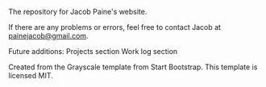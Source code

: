 The repository for Jacob Paine's website.

If there are any problems or errors, feel free to contact Jacob at painejacob@gmail.com.

Future additions:
Projects section
Work log section

Created from the Grayscale template from Start Bootstrap. This template is licensed MIT.
